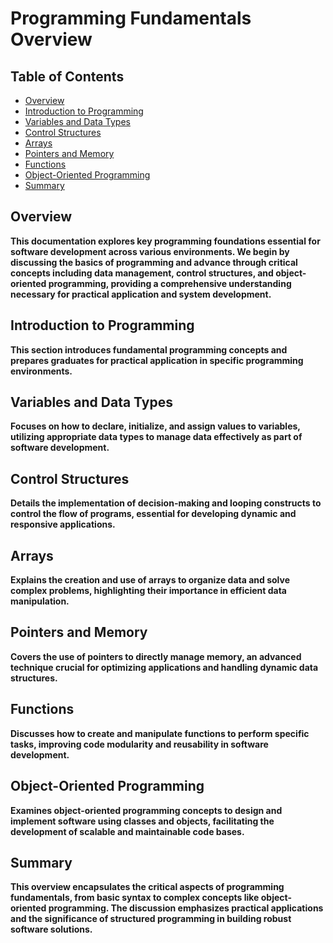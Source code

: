 <h1>Programming Fundamentals Overview</h1>

## Table of Contents
- [Overview](#overview)
- [Introduction to Programming](#introduction-to-programming)
- [Variables and Data Types](#variables-and-data-types)
- [Control Structures](#control-structures)
- [Arrays](#arrays)
- [Pointers and Memory](#pointers-and-memory)
- [Functions](#functions)
- [Object-Oriented Programming](#object-oriented-programming)
- [Summary](#summary)

<h2>Overview</h2>
<b>This documentation explores key programming foundations essential for software development across various environments. We begin by discussing the basics of programming and advance through critical concepts including data management, control structures, and object-oriented programming, providing a comprehensive understanding necessary for practical application and system development.</b>

<h2>Introduction to Programming</h2>
<b>This section introduces fundamental programming concepts and prepares graduates for practical application in specific programming environments.</b>

<h2>Variables and Data Types</h2>
<b>Focuses on how to declare, initialize, and assign values to variables, utilizing appropriate data types to manage data effectively as part of software development.</b>

<h2>Control Structures</h2>
<b>Details the implementation of decision-making and looping constructs to control the flow of programs, essential for developing dynamic and responsive applications.</b>

<h2>Arrays</h2>
<b>Explains the creation and use of arrays to organize data and solve complex problems, highlighting their importance in efficient data manipulation.</b>

<h2>Pointers and Memory</h2>
<b>Covers the use of pointers to directly manage memory, an advanced technique crucial for optimizing applications and handling dynamic data structures.</b>

<h2>Functions</h2>
<b>Discusses how to create and manipulate functions to perform specific tasks, improving code modularity and reusability in software development.</b>

<h2>Object-Oriented Programming</h2>
<b>Examines object-oriented programming concepts to design and implement software using classes and objects, facilitating the development of scalable and maintainable code bases.</b>

<h2>Summary</h2>
<b>This overview encapsulates the critical aspects of programming fundamentals, from basic syntax to complex concepts like object-oriented programming. The discussion emphasizes practical applications and the significance of structured programming in building robust software solutions.</b>
